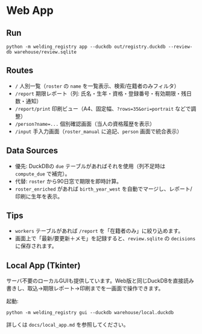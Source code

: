 Web App
=======

Run
---

```
python -m welding_registry app --duckdb out/registry.duckdb --review-db warehouse/review.sqlite
```

Routes
------

- `/` 人別一覧（`roster` の `name` を一覧表示、検索/在籍者のみフィルタ）
- `/report` 期限レポート（列: 氏名・生年・資格・登録番号・有効期限・残日数・通知）
- `/report/print` 印刷ビュー（A4、固定幅、`?rows=35&ori=portrait` などで調整）
- `/person?name=...` 個別確認画面（当人の資格履歴を表示）
- `/input` 手入力画面（`roster_manual` に追記、`person` 画面で統合表示）

Data Sources
------------

- 優先: DuckDBの `due` テーブルがあればそれを使用（列不足時は `compute_due` で補完）。
- 代替: `roster` から90日窓で期限を即時計算。
- `roster_enriched` があれば `birth_year_west` を自動でマージし、レポート/印刷に生年を表示。

Tips
----

- `workers` テーブルがあれば `/report` を「在籍者のみ」に絞り込めます。
- 画面上で「最新/要更新＋メモ」を記録すると、`review.sqlite` の `decisions` に保存されます。

Local App (Tkinter)
-------------------

サーバ不要のローカルGUIも提供しています。Web版と同じDuckDBを直接読み書きし、取込→期限レポート→印刷までを一画面で操作できます。

起動:

```
python -m welding_registry gui --duckdb warehouse/local.duckdb
```

詳しくは `docs/local_app.md` を参照してください。
